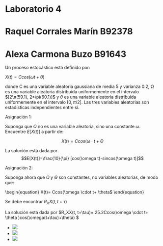 # Laboratorio 4
# Raquel Corrales Marín B92378
# Alexa Carmona Buzo B91643

Un proceso estocástico está definido por:

$X(t) = Ccos(ωt + θ)$

donde C es una variable aleatoria gaussiana de media 5 y varianza 0.2, Ω es una variable aleatoria distribuida uniformemente en el intervalo $[2\π(59.1), 2*\pi(60.1)]$ y $\theta$ es una variable aleatoria distribuida uniformemente en el intervalo $[0, \pi/2]$. Las tres variables aleatorias son estadísticas independientes entre sí.



Asignación 1:

Suponga que $\Omega$ no es una variable aleatoria, sino una constante $\omega$. Encuentre $E[X(t)]$ a partir de:

$$X(t)= Ccos(\omega \cdot t+ \Theta$$

La solución está dada por $$E[X(t)]=\frac{10}{\pi} [cos(\omega t)-sincos(\omega t)]$$ 

Asignación 2:

Suponga ahora que $\Omega$ y $\Theta$ son constantes, no variables aleatorias, de modo que:

\begin{equation} X(t)= Ccos(\omega \cdot t+ \theta$ \end{equation}

Se debe encontrar $R_XX(t, t+\tau)$

La solución está dada por $R_XX(t, t+\tau)= 25.2Ccos(\omega \cdot t+ \theta )cos(\omega(t+\tau)+\theta) $ 


- <img src="https://latex.codecogs.com/gif.latex?O_t=\text { Onset event at time bin } t " /> 
- <img src="https://latex.codecogs.com/gif.latex?s=\text { sensor reading }  " /> 
- <img src="https://latex.codecogs.com/gif.latex?P(s | O_t )=\text { Probability of a sensor reading value when sleep onset is observed at a time bin } t " />

